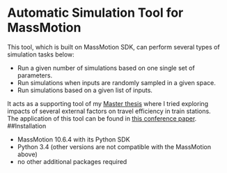 # Automatic Simulation Tool for MassMotion
This tool, which is built on MassMotion SDK, can perform several types of simulation tasks below:
- Run a given number of simulations based on one single set of parameters.
- Run simulations when inputs are randomly sampled in a given space.
- Run simulations based on a given list of inputs.

It acts as a supporting tool of my [Master thesis](https://www.researchgate.net/project/Travel-Efficiency-Evaluation-in-Transforming-Train-Stations) where I tried exploring impacts of several external factors on travel efficiency in train stations.\
The application of this tool can be found in [this conference paper](https://www.researchgate.net/publication/350810067_Sensitivity_Analysis_of_Pedestrian_Simulation_on_Train_Station_Platforms).
##Installation
- MassMotion 10.6.4 with its Python SDK
- Python 3.4 (other versions are not compatible with the MassMotion above)
- no other additional packages required
